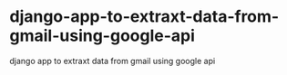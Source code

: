 # django-app-to-extraxt-data-from-gmail-using-google-api
django app to extraxt data from gmail using google api
